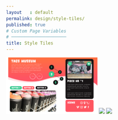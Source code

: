 ```yaml
---
layout   : default
permalink: design/style-tiles/
published: true
# Custom Page Variables
# ─────────────────────
title: Style Tiles
---
```

<img src="../../assets/Images/StyleTiles/StyleTile1.png" width="250">
<img src="../../assets/Images/StyleTiles/StyleTile2.png" width="250">
<img src="../../assets/Images/StyleTiles/StyleTile3.png" width="250">
